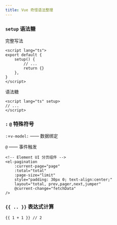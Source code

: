 ```yaml
---
title: Vue 奇怪语法整理
---
```


### `setup` 语法糖

完整写法

```vue
<script lang="ts">
export default {
    setup() {
        // ...
        return {}
    },
}
</script>
```

语法糖

```vue
<script lang="ts" setup>
// ...
</script>
```

### `:` `@` 特殊符号

`:`=`v-model:` —— 数据绑定

`@` —— 事件触发

```vue
<!-- Element UI 分页组件 -->
<el-pagination
    :current-page="page"
    :total="total"
    :page-size="limit"
    style="padding: 30px 0; text-align:center;"
    layout="total, prev,pager,next,jumper"
    @current-change="fetchData"
/>
```

### `{{ .. }}` 表达式计算

```vue
{{ 1 + 1 }} // 2
```
